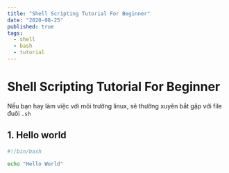 ```yaml
---
title: "Shell Scripting Tutorial For Beginner"
date: "2020-08-25"
published: true
tags:
  - shell
  - bash
  - tutorial
---
```


# Shell Scripting Tutorial For Beginner

Nếu bạn hay làm việc với môi trường linux, sẽ thường xuyên bắt gặp với file đuôi `.sh`

## 1. Hello world


```bash
#!/bin/bash

echo "Hello World"
```
<!--stackedit_data:
eyJoaXN0b3J5IjpbNzkzNjE4MDkzXX0=
-->